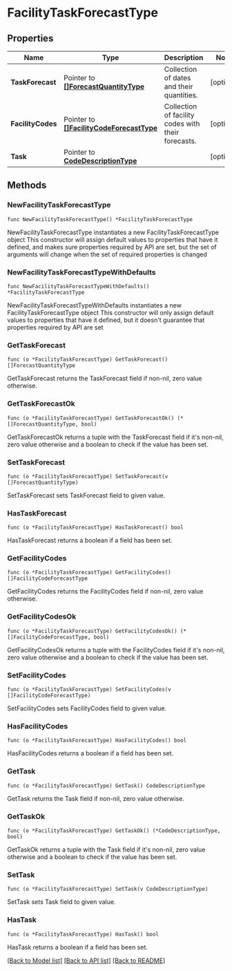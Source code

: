 # FacilityTaskForecastType

## Properties

Name | Type | Description | Notes
------------ | ------------- | ------------- | -------------
**TaskForecast** | Pointer to [**[]ForecastQuantityType**](ForecastQuantityType.md) | Collection of dates and their quantities. | [optional] 
**FacilityCodes** | Pointer to [**[]FacilityCodeForecastType**](FacilityCodeForecastType.md) | Collection of facility codes with their forecasts. | [optional] 
**Task** | Pointer to [**CodeDescriptionType**](CodeDescriptionType.md) |  | [optional] 

## Methods

### NewFacilityTaskForecastType

`func NewFacilityTaskForecastType() *FacilityTaskForecastType`

NewFacilityTaskForecastType instantiates a new FacilityTaskForecastType object
This constructor will assign default values to properties that have it defined,
and makes sure properties required by API are set, but the set of arguments
will change when the set of required properties is changed

### NewFacilityTaskForecastTypeWithDefaults

`func NewFacilityTaskForecastTypeWithDefaults() *FacilityTaskForecastType`

NewFacilityTaskForecastTypeWithDefaults instantiates a new FacilityTaskForecastType object
This constructor will only assign default values to properties that have it defined,
but it doesn't guarantee that properties required by API are set

### GetTaskForecast

`func (o *FacilityTaskForecastType) GetTaskForecast() []ForecastQuantityType`

GetTaskForecast returns the TaskForecast field if non-nil, zero value otherwise.

### GetTaskForecastOk

`func (o *FacilityTaskForecastType) GetTaskForecastOk() (*[]ForecastQuantityType, bool)`

GetTaskForecastOk returns a tuple with the TaskForecast field if it's non-nil, zero value otherwise
and a boolean to check if the value has been set.

### SetTaskForecast

`func (o *FacilityTaskForecastType) SetTaskForecast(v []ForecastQuantityType)`

SetTaskForecast sets TaskForecast field to given value.

### HasTaskForecast

`func (o *FacilityTaskForecastType) HasTaskForecast() bool`

HasTaskForecast returns a boolean if a field has been set.

### GetFacilityCodes

`func (o *FacilityTaskForecastType) GetFacilityCodes() []FacilityCodeForecastType`

GetFacilityCodes returns the FacilityCodes field if non-nil, zero value otherwise.

### GetFacilityCodesOk

`func (o *FacilityTaskForecastType) GetFacilityCodesOk() (*[]FacilityCodeForecastType, bool)`

GetFacilityCodesOk returns a tuple with the FacilityCodes field if it's non-nil, zero value otherwise
and a boolean to check if the value has been set.

### SetFacilityCodes

`func (o *FacilityTaskForecastType) SetFacilityCodes(v []FacilityCodeForecastType)`

SetFacilityCodes sets FacilityCodes field to given value.

### HasFacilityCodes

`func (o *FacilityTaskForecastType) HasFacilityCodes() bool`

HasFacilityCodes returns a boolean if a field has been set.

### GetTask

`func (o *FacilityTaskForecastType) GetTask() CodeDescriptionType`

GetTask returns the Task field if non-nil, zero value otherwise.

### GetTaskOk

`func (o *FacilityTaskForecastType) GetTaskOk() (*CodeDescriptionType, bool)`

GetTaskOk returns a tuple with the Task field if it's non-nil, zero value otherwise
and a boolean to check if the value has been set.

### SetTask

`func (o *FacilityTaskForecastType) SetTask(v CodeDescriptionType)`

SetTask sets Task field to given value.

### HasTask

`func (o *FacilityTaskForecastType) HasTask() bool`

HasTask returns a boolean if a field has been set.


[[Back to Model list]](../README.md#documentation-for-models) [[Back to API list]](../README.md#documentation-for-api-endpoints) [[Back to README]](../README.md)


